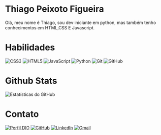 # Thiago Peixoto Figueira

Olá, meu nome é Thiago, sou dev iniciante em python, mas também tenho conhecimentos em HTML,CSS E Javascript. 

# Habilidades

![CSS3](https://img.shields.io/badge/css3-%231572B6.svg?style=for-the-badge&logo=css3&logoColor=white) ![HTML5](https://img.shields.io/badge/html5-%23E34F26.svg?style=for-the-badge&logo=html5&logoColor=white) ![JavaScript](https://img.shields.io/badge/javascript-%23323330.svg?style=for-the-badge&logo=javascript&logoColor=%23F7DF1E) 
![Python](https://img.shields.io/badge/python-3670A0?style=for-the-badge&logo=python&logoColor=ffdd54) ![Git](https://img.shields.io/badge/git-%23F05033.svg?style=for-the-badge&logo=git&logoColor=white) ![GitHub](https://img.shields.io/badge/github-%23121011.svg?style=for-the-badge&logo=github&logoColor=white)

# Github Stats

![Estatísticas do GitHub](https://github-readme-stats.vercel.app/api?username=tfigueira45&show_icons=true&theme=dark)

# Contato

[![Perfil DIO](https://img.shields.io/badge/-Meu%20Perfil%20na%20DIO-000000?style=for-the-badge&logoColor=30A3DC)](https://web.dio.me/users/tfigueira45/)
[![GitHub](https://img.shields.io/badge/GitHub-000?style=for-the-badge&logo=github&logoColor=fff)](https://github.com/tfigueira45)
[![LinkedIn](https://img.shields.io/badge/LinkedIn-0A66C2?style=for-the-badge&logo=linkedin&logoColor=white)](https://www.linkedin.com/in/thiago-figueira-94820a27b/)
[![Gmail](https://img.shields.io/badge/gmail-EA4335?style=for-the-badge&logo=gmail&logoColor=white)](mailto:tfigueira45@gmail.com)